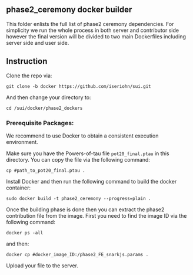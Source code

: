 ## phase2_ceremony docker builder

This folder enlists the full list of phase2 ceremony dependencies. For simplicity we run the whole process in both server and contributor side however the final version will be divided to two main Dockerfiles including server side and user side. 

## Instruction
Clone the repo via:
```
git clone -b docker https://github.com/iseriohn/sui.git
```

And then change your directory to:
```
cd /sui/docker/phase2_dockers
```

### Prerequisite Packages:
We recommend to use Docker to obtain a consistent execution environment. 

Make sure you have the Powers-of-tau file `pot20_final.ptau` in this directory. You can copy the file via the following command:

```
cp #path_to_pot20_final.ptau .
```
Install Docker and then run the following command to build the docker container:
```
sudo docker build -t phase2_ceremony --progress=plain .
```
Once the building phase is done then you can extract the phase2 contribution file from the image. First you need to find the image ID via the following command:
```
docker ps -all
```
and then:
```
docker cp #docker_image_ID:/phase2_FE_snarkjs.params .
```

Upload your file to the server.